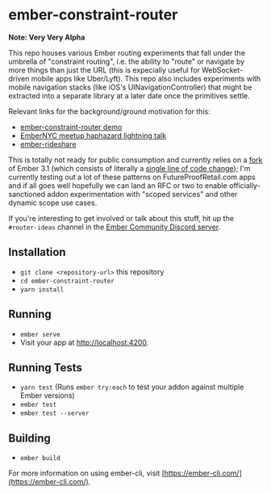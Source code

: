 # ember-constraint-router

**Note: Very Very Alpha**

This repo houses various Ember routing experiments that fall under the
umbrella of "constraint routing", i.e. the ability to "route" or navigate
by more things than just the URL (this is expecially useful for WebSocket-driven
mobile apps like Uber/Lyft). This repo also includes experiments with mobile
navigation stacks (like iOS's UINavigationController) that might be extracted
into a separate library at a later date once the primitives settle.

Relevant links for the background/ground motivation for this:

- [ember-constraint-router demo](https://www.youtube.com/watch?v=RwdKn-EfzgE)
- [EmberNYC meetup haphazard lightning talk](https://youtu.be/dhfTPJJXuJ4?t=444)
- [ember-rideshare](https://www.dunningpostor.com/ember-rideshare/)

This is totally not ready for public consumption and currently relies on a
[fork](https://github.com/machty/ember.js/tree/dynamic-scope)
of Ember 3.1 (which consists of literally a
[single line of code change](https://github.com/machty/ember.js/commit/d7d903acdfda7f36600a9c2db0437b21e09cbef3));
I'm currently testing out a lot of these patterns on FutureProofRetail.com apps and if all
goes well hopefully we can land an RFC or two to enable officially-sanctioned addon
experimentation with "scoped services" and other dynamic scope use cases.

If you're interesting to get involved or talk about this stuff, hit up the
`#router-ideas` channel in the [Ember Community Discord server](https://discord.gg/zT3asNS).

## Installation

* `git clone <repository-url>` this repository
* `cd ember-constraint-router`
* `yarn install`

## Running

* `ember serve`
* Visit your app at [http://localhost:4200](http://localhost:4200).

## Running Tests

* `yarn test` (Runs `ember try:each` to test your addon against multiple Ember versions)
* `ember test`
* `ember test --server`

## Building

* `ember build`

For more information on using ember-cli, visit [https://ember-cli.com/](https://ember-cli.com/).

